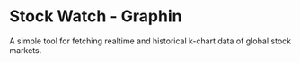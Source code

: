 Stock Watch - Graphin
===========

A simple tool for fetching realtime and historical k-chart data of global stock markets.